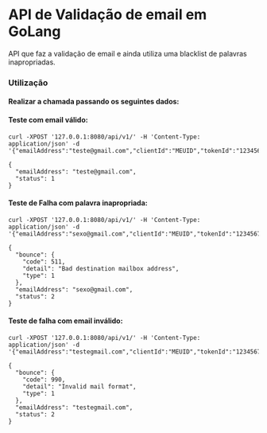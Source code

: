# API de Validação de email em GoLang

API que faz a validação de email e ainda utiliza uma blacklist de palavras inapropriadas.

### Utilização

#### Realizar a chamada passando os seguintes dados:

#### Teste com email válido:
```
curl -XPOST '127.0.0.1:8080/api/v1/' -H 'Content-Type: application/json' -d '{"emailAddress":"teste@gmail.com","clientId":"MEUID","tokenId":"1234567890"}'

{
  "emailAddress": "teste@gmail.com",
  "status": 1
}
```
#### Teste de Falha com palavra inapropriada:

```
curl -XPOST '127.0.0.1:8080/api/v1/' -H 'Content-Type: application/json' -d '{"emailAddress":"sexo@gmail.com","clientId":"MEUID","tokenId":"1234567890"}'

{
  "bounce": {
    "code": 511,
    "detail": "Bad destination mailbox address",
    "type": 1
  },
  "emailAddress": "sexo@gmail.com",
  "status": 2
}
```
#### Teste de falha com email inválido:

```
curl -XPOST '127.0.0.1:8080/api/v1/' -H 'Content-Type: application/json' -d '{"emailAddress":"testegmail.com","clientId":"MEUID","tokenId":"1234567890"}'

{
  "bounce": {
    "code": 990,
    "detail": "Invalid mail format",
    "type": 1
  },
  "emailAddress": "testegmail.com",
  "status": 2
}
```

